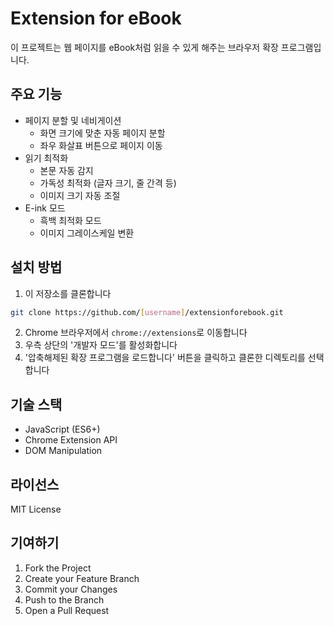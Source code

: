 # Extension for eBook

이 프로젝트는 웹 페이지를 eBook처럼 읽을 수 있게 해주는 브라우저 확장 프로그램입니다.

## 주요 기능

- 페이지 분할 및 네비게이션
  - 화면 크기에 맞춘 자동 페이지 분할
  - 좌우 화살표 버튼으로 페이지 이동
- 읽기 최적화
  - 본문 자동 감지
  - 가독성 최적화 (글자 크기, 줄 간격 등)
  - 이미지 크기 자동 조절
- E-ink 모드
  - 흑백 최적화 모드
  - 이미지 그레이스케일 변환

## 설치 방법

1. 이 저장소를 클론합니다
```bash
git clone https://github.com/[username]/extensionforebook.git
```

2. Chrome 브라우저에서 `chrome://extensions`로 이동합니다
3. 우측 상단의 '개발자 모드'를 활성화합니다
4. '압축해제된 확장 프로그램을 로드합니다' 버튼을 클릭하고 클론한 디렉토리를 선택합니다

## 기술 스택

- JavaScript (ES6+)
- Chrome Extension API
- DOM Manipulation

## 라이선스

MIT License

## 기여하기

1. Fork the Project
2. Create your Feature Branch
3. Commit your Changes
4. Push to the Branch
5. Open a Pull Request